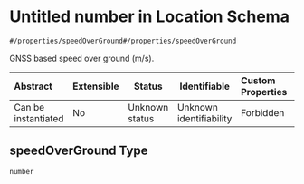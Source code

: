 # Untitled number in Location Schema

```txt
#/properties/speedOverGround#/properties/speedOverGround
```

GNSS based speed over ground (m/s).


| Abstract            | Extensible | Status         | Identifiable            | Custom Properties | Additional Properties | Access Restrictions | Defined In                                                                  |
| :------------------ | ---------- | -------------- | ----------------------- | :---------------- | --------------------- | ------------------- | --------------------------------------------------------------------------- |
| Can be instantiated | No         | Unknown status | Unknown identifiability | Forbidden         | Allowed               | none                | [location.json\*](../../schema/sensor/location.json "open original schema") |

## speedOverGround Type

`number`
